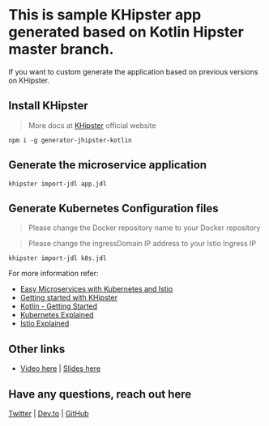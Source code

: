 # This is sample KHipster app generated based on Kotlin Hipster master branch.

If you want to custom generate the application based on previous versions on KHipster.

## Install KHipster

> More docs at [KHipster](https://khipster.dev) official website

```
npm i -g generator-jhipster-kotlin
```

## Generate the microservice application

```
khipster import-jdl app.jdl
```

## Generate Kubernetes Configuration files

> Please change the Docker repository name to your Docker repository

> Please change the ingressDomain IP address to your Istio Ingress IP

```
khipster import-jdl k8s.jdl
```

For more information refer:

* [Easy Microservices with Kubernetes and Istio](https://dev.to/sendilkumarn/easy-microservices-with-kubernetes-and-istio-3nl3)
* [Getting started with KHipster](https://sendilkumarn.com/blog/kotlin-hipster-spring-boot-kotlin)
* [Kotlin - Getting Started](https://sendilkumarn.com/blog/kotlin-for-developers-an-introduction)
* [Kubernetes Explained](https://sendilkumarn.com/blog/kubernetes-for-everyone)
* [Istio Explained](https://sendilkumarn.com/blog/istio-for-everyone)


## Other links
* [Video here](https://www.youtube.com/watch?v=2qVXmq0Ngrg) | [Slides here](https://speakerdeck.com/sendilkumarn/easy-microservices-with-k8s-and-istio)


## Have any questions, reach out here
[Twitter](https://twitter.com/sendilkumarn) | [Dev.to](https://dev.to/sendilkumarn) | [GitHub](https://github.com/sendilkumarn)
